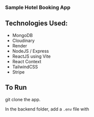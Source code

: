 ### Sample Hotel Booking App

## Technologies Used:

- MongoDB
- Cloudinary
- Render
- NodeJS / Express
- ReactJS using Vite
- React Context
- TailwindCSS
- Stripe

## To Run

git clone the app.

In the backend folder, add a `.env` file with
